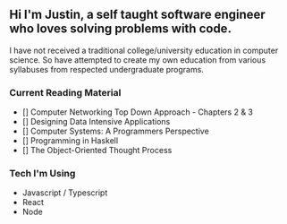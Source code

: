 ## Hi I'm Justin, a self taught software engineer who loves solving problems with code.

I have not received a traditional college/university education in computer science. So have attempted to create my own education from various syllabuses from respected undergraduate programs.

### Current Reading Material
- [] Computer Networking Top Down Approach - Chapters 2 & 3
- [] Designing Data Intensive Applications
- [] Computer Systems: A Programmers Perspective
- [] Programming in Haskell
- [] The Object-Oriented Thought Process

### Tech I'm Using

- Javascript / Typescript
- React
- Node
